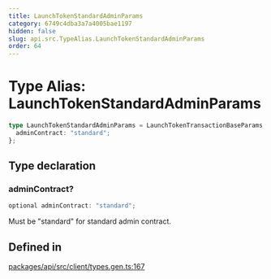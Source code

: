 ```yaml
---
title: LaunchTokenStandardAdminParams
category: 6749c4dba3a7a4005bae1197
hidden: false
slug: api.src.TypeAlias.LaunchTokenStandardAdminParams
order: 64
---
```


# Type Alias: LaunchTokenStandardAdminParams

```ts
type LaunchTokenStandardAdminParams = LaunchTokenTransactionBaseParams & {
  adminContract: "standard";
};
```

## Type declaration

### adminContract?

```ts
optional adminContract: "standard";
```

Must be "standard" for standard admin contract.

## Defined in

[packages/api/src/client/types.gen.ts:167](https://github.com/zkcloudworker/minatokens-lib/blob/main/packages/api/src/client/types.gen.ts#L167)

